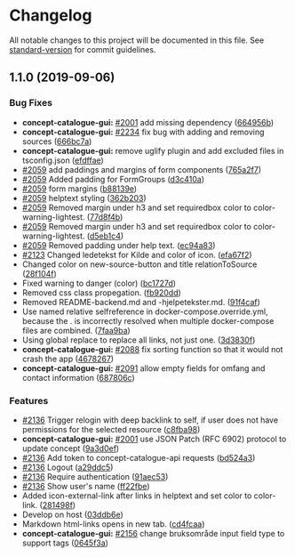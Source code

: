 # Changelog

All notable changes to this project will be documented in this file. See [standard-version](https://github.com/conventional-changelog/standard-version) for commit guidelines.

## 1.1.0 (2019-09-06)


### Bug Fixes

* **concept-catalogue-gui:** [#2001](https://github.com/Informasjonsforvaltning/begrepskatalog/issues/2001) add missing dependency ([664956b](https://github.com/Informasjonsforvaltning/begrepskatalog/commit/664956b))
* **concept-catalogue-gui:** [#2234](https://github.com/Informasjonsforvaltning/begrepskatalog/issues/2234) fix bug with adding and removing sources ([666bc7a](https://github.com/Informasjonsforvaltning/begrepskatalog/commit/666bc7a))
* **concept-catalogue-gui:** remove uglify plugin and add excluded files in tsconfig.json ([efdffae](https://github.com/Informasjonsforvaltning/begrepskatalog/commit/efdffae))
* [#2059](https://github.com/Informasjonsforvaltning/begrepskatalog/issues/2059) add paddings and margins of form components ([765a2f7](https://github.com/Informasjonsforvaltning/begrepskatalog/commit/765a2f7))
* [#2059](https://github.com/Informasjonsforvaltning/begrepskatalog/issues/2059) Added padding for FormGroups ([d3c410a](https://github.com/Informasjonsforvaltning/begrepskatalog/commit/d3c410a))
* [#2059](https://github.com/Informasjonsforvaltning/begrepskatalog/issues/2059) form margins ([b88139e](https://github.com/Informasjonsforvaltning/begrepskatalog/commit/b88139e))
* [#2059](https://github.com/Informasjonsforvaltning/begrepskatalog/issues/2059) helptext styling ([362b203](https://github.com/Informasjonsforvaltning/begrepskatalog/commit/362b203))
* [#2059](https://github.com/Informasjonsforvaltning/begrepskatalog/issues/2059) Removed margin under h3 and set requiredbox color to color-warning-lightest. ([77d8f4b](https://github.com/Informasjonsforvaltning/begrepskatalog/commit/77d8f4b))
* [#2059](https://github.com/Informasjonsforvaltning/begrepskatalog/issues/2059) Removed margin under h3 and set requiredbox color to color-warning-lightest. ([d5eb1c4](https://github.com/Informasjonsforvaltning/begrepskatalog/commit/d5eb1c4))
* [#2059](https://github.com/Informasjonsforvaltning/begrepskatalog/issues/2059) Removed padding under help text. ([ec94a83](https://github.com/Informasjonsforvaltning/begrepskatalog/commit/ec94a83))
* [#2123](https://github.com/Informasjonsforvaltning/begrepskatalog/issues/2123) Changed ledetekst for Kilde and color of icon. ([efa67f2](https://github.com/Informasjonsforvaltning/begrepskatalog/commit/efa67f2))
* Changed color on new-source-button and title relationToSource ([28f104f](https://github.com/Informasjonsforvaltning/begrepskatalog/commit/28f104f))
* Fixed warning to danger (color) ([bc1727d](https://github.com/Informasjonsforvaltning/begrepskatalog/commit/bc1727d))
* Removed css class propegation. ([fb920dd](https://github.com/Informasjonsforvaltning/begrepskatalog/commit/fb920dd))
* Removed README-backend.md and -hjelpetekster.md. ([91f4caf](https://github.com/Informasjonsforvaltning/begrepskatalog/commit/91f4caf))
* Use named relative selfreference in docker-compose.override.yml, because the . is incorrectly resolved when multiple docker-compose files are combined. ([7faa9ba](https://github.com/Informasjonsforvaltning/begrepskatalog/commit/7faa9ba))
* Using global replace to replace all links, not just one. ([3d3830f](https://github.com/Informasjonsforvaltning/begrepskatalog/commit/3d3830f))
* **concept-catalogue-gui:** [#2088](https://github.com/Informasjonsforvaltning/begrepskatalog/issues/2088) fix sorting function so that it would not crash the app ([4678267](https://github.com/Informasjonsforvaltning/begrepskatalog/commit/4678267))
* **concept-catalogue-gui:** [#2091](https://github.com/Informasjonsforvaltning/begrepskatalog/issues/2091) allow empty fields for omfang and contact information ([687806c](https://github.com/Informasjonsforvaltning/begrepskatalog/commit/687806c))


### Features

* [#2136](https://github.com/Informasjonsforvaltning/begrepskatalog/issues/2136) Trigger relogin with deep backlink to self, if user does not have permissions for the selected resource ([c8fba98](https://github.com/Informasjonsforvaltning/begrepskatalog/commit/c8fba98))
* **concept-catalogue-gui:** [#2001](https://github.com/Informasjonsforvaltning/begrepskatalog/issues/2001) use JSON Patch (RFC 6902) protocol to update concept ([9a3d0ef](https://github.com/Informasjonsforvaltning/begrepskatalog/commit/9a3d0ef))
* [#2136](https://github.com/Informasjonsforvaltning/begrepskatalog/issues/2136) Add token to concept-catalogue-api requests ([bd524a3](https://github.com/Informasjonsforvaltning/begrepskatalog/commit/bd524a3))
* [#2136](https://github.com/Informasjonsforvaltning/begrepskatalog/issues/2136) Logout ([a29ddc5](https://github.com/Informasjonsforvaltning/begrepskatalog/commit/a29ddc5))
* [#2136](https://github.com/Informasjonsforvaltning/begrepskatalog/issues/2136) Require authentication ([91aec53](https://github.com/Informasjonsforvaltning/begrepskatalog/commit/91aec53))
* [#2136](https://github.com/Informasjonsforvaltning/begrepskatalog/issues/2136) Show user's name ([ff22fbe](https://github.com/Informasjonsforvaltning/begrepskatalog/commit/ff22fbe))
* Added icon-external-link after links in helptext and set color to color-link. ([281498f](https://github.com/Informasjonsforvaltning/begrepskatalog/commit/281498f))
* Develop on host ([03ddb6e](https://github.com/Informasjonsforvaltning/begrepskatalog/commit/03ddb6e))
* Markdown html-links opens in new tab. ([cd4fcaa](https://github.com/Informasjonsforvaltning/begrepskatalog/commit/cd4fcaa))
* **concept-catalogue-gui:** [#2156](https://github.com/Informasjonsforvaltning/begrepskatalog/issues/2156) change bruksområde input field type to support tags ([0645f3a](https://github.com/Informasjonsforvaltning/begrepskatalog/commit/0645f3a))
